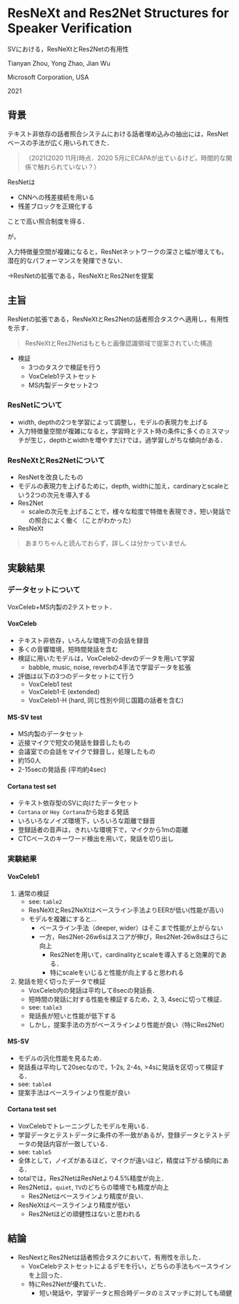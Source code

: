 # ResNeXt and Res2Net Structures for Speaker Verification
SVにおける，ResNeXtとRes2Netの有用性

Tianyan Zhou, Yong Zhao, Jian Wu

Microsoft Corporation, USA

2021
## 背景
テキスト非依存の話者照合システムにおける話者埋め込みの抽出には，ResNetベースの手法が広く用いられてきた．
> （2021(2020 11月)時点．2020 5月にECAPAが出ているけど，時間的な関係で触れられていない？）

ResNetは
- CNNへの残差接続を用いる
- 残差ブロックを正規化する

ことで高い照合制度を得る．

が，

入力特徴量空間が複雑になると，ResNetネットワークの深さと幅が増えても，潜在的なパフォーマンスを発揮できない．

→ResNetの拡張である，ResNeXtとRes2Netを提案
## 主旨
ResNetの拡張である，ResNeXtとRes2Netの話者照合タスクへ適用し，有用性を示す．
> ResNeXtとRes2Netはもともと画像認識領域で提案されていた構造

- 検証
  - 3つのタスクで検証を行う
  - VoxCeleb1テストセット
  - MS内製データセット2つ
### ResNetについて
- width, depthの2つを学習によって調整し，モデルの表現力を上げる
- 入力特徴量空間が複雑になると，学習時とテスト時の条件に多くのミスマッチが生じ，depthとwidthを増やすだけでは，過学習しがちな傾向がある．
### ResNeXtとRes2Netについて
- ResNetを改良したもの
- モデルの表現力を上げるために，depth, widthに加え，cardinaryとscaleという2つの次元を導入する
- Res2Net
  - scaleの次元を上げることで，様々な粒度で特徴を表現でき，短い発話での照合によく働く（ことがわかった）
- ResNeXt

> あまりちゃんと読んでおらず，詳しくは分かっていません

## 実験結果

### データセットについて
VoxCeleb+MS内製の2テストセット．
#### VoxCeleb
- テキスト非依存，いろんな環境下の会話を録音
- 多くの音響環境，短時間発話を含む
- 検証に用いたモデルは，VoxCeleb2-devのデータを用いて学習
  - babble, music, noise, reverbの4手法で学習データを拡張
- 評価は以下の3つのデータセットにて行う
  - VoxCeleb1 test
  - VoxCeleb1-E (extended)
  - VoxCeleb1-H (hard, 同じ性別や同じ国籍の話者を含む)

#### MS-SV test
- MS内製のデータセット
- 近接マイクで短文の発話を録音したもの
- 会議室での会話をマイクで録音し，処理したもの
- 約150人
- 2-15secの発話長 (平均約4sec)

#### Cortana test set
- テキスト依存型のSVに向けたデータセット
- `Cortana` or `Hey Cortana`から始まる発話
- いろいろなノイズ環境下，いろいろな距離で録音
- 登録話者の音声は，きれいな環境下で，マイクから1mの距離
- CTCベースのキーワード検出を用いて，発話を切り出し
### 実験結果
#### VoxCeleb1
1. 通常の検証
    - see: `table2`
    - ResNeXtとRes2NeXtはベースライン手法よりEERが低い(性能が高い)
    - モデルを複雑にすると…
      - ベースライン手法（deeper, wider）はそこまで性能が上がらない
      - 一方，Res2Net-26w6sはスコアが伸び，Res2Net-26w8sはさらに向上
        - Res2Netを用いて，cardinalityとscaleを導入すると効果的である．
        - 特にscaleをいじると性能が向上すると思われる
2. 発話を短く切ったデータで検証
   - VoxCeleb内の発話は平均して8secの発話長．
   - 短時間の発話に対する性能を検証するため，2, 3, 4secに切って検証．
   - see: `table3`
   - 発話長が短いと性能が低下する
   - しかし，提案手法の方がベースラインより性能が良い（特にRes2Net）

#### MS-SV
- モデルの汎化性能を見るため．
- 発話長は平均して20secなので，1-2s, 2-4s, >4sに発話を区切って検証する．
- see: `table4`
- 提案手法はベースラインより性能が良い

#### Cortana test set
- VoxCelebでトレーニングしたモデルを用いる．
- 学習データとテストデータに条件の不一致があるが，登録データとテストデータの発話内容が一致している．
- see: `table5`
- 全体として，ノイズがあるほど，マイクが遠いほど，精度は下がる傾向にある．
- totalでは，Res2NetはResNetより4.5%精度が向上．
- Res2Netは，`quiet`, `TV`のどちらの環境でも精度が向上
  - Res2Netはベースラインより精度が良い．
- ResNeXtはベースラインより精度が低い
  - Res2Netほどの頑健性はないと思われる

## 結論
- ResNextとRes2Netは話者照合タスクにおいて，有用性を示した．
  - VoxCelebテストセットによるデモを行い，どちらの手法もベースラインを上回った．
  - 特にRes2Netが優れていた．
    - 短い発話や，学習データと照合時データのミスマッチに対しても頑健